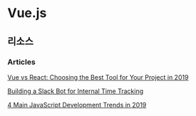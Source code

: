 # Vue.js

## 리소스

### Articles

[Vue vs React: Choosing the Best Tool for Your Project in 2019](https://www.codica.com/blog/react-vs-vue-2019/)

[Building a Slack Bot for Internal Time Tracking](https://www.codica.com/blog/time-tracking-with-slack-bot/)

[4 Main JavaScript Development Trends in 2019](https://www.codica.com/blog/4-top-javascript-trends-2019/)
